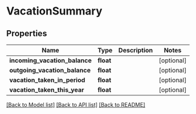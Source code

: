 # VacationSummary

## Properties
Name | Type | Description | Notes
------------ | ------------- | ------------- | -------------
**incoming_vacation_balance** | **float** |  | [optional] 
**outgoing_vacation_balance** | **float** |  | [optional] 
**vacation_taken_in_period** | **float** |  | [optional] 
**vacation_taken_this_year** | **float** |  | [optional] 

[[Back to Model list]](../README.md#documentation-for-models) [[Back to API list]](../README.md#documentation-for-api-endpoints) [[Back to README]](../README.md)


